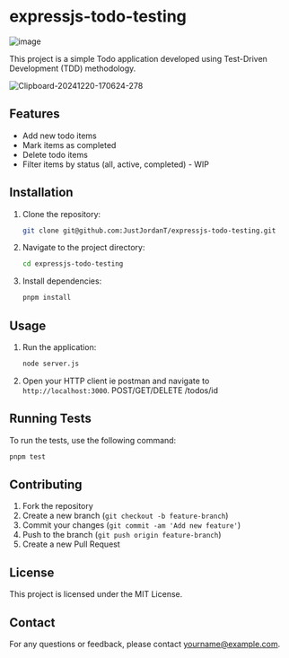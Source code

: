 # expressjs-todo-testing
![image](https://github.com/user-attachments/assets/ec8fb247-c318-4360-a5db-6aa3cd3a6e06)


This project is a simple Todo application developed using Test-Driven Development (TDD) methodology.


![Clipboard-20241220-170624-278](https://github.com/user-attachments/assets/52d4d97b-c82d-4837-84a6-92a8878d74c4)


## Features

- Add new todo items
- Mark items as completed
- Delete todo items
- Filter items by status (all, active, completed) - WIP

## Installation

1. Clone the repository:
   ```sh
   git clone git@github.com:JustJordanT/expressjs-todo-testing.git
   ```
2. Navigate to the project directory:
   ```sh
   cd expressjs-todo-testing
   ```
3. Install dependencies:
   ```sh
   pnpm install
   ```

## Usage

1. Run the application:
   ```sh
   node server.js
   ```
2. Open your HTTP client ie postman and navigate to `http://localhost:3000`. POST/GET/DELETE /todos/id 

## Running Tests

To run the tests, use the following command:

```sh
pnpm test
```

## Contributing

1. Fork the repository
2. Create a new branch (`git checkout -b feature-branch`)
3. Commit your changes (`git commit -am 'Add new feature'`)
4. Push to the branch (`git push origin feature-branch`)
5. Create a new Pull Request

## License

This project is licensed under the MIT License.

## Contact

For any questions or feedback, please contact [yourname@example.com](mailto:yourname@example.com).
